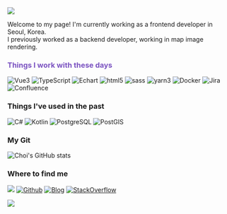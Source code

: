 <img src="https://capsule-render.vercel.app/api?type=Waving&color=0:d499ea,100:9679ff&fontColor=ffffff&height=180&section=header&text=Hello,%20I'm%20Minjeong&fontSize=50" />
<!-- <img src="https://capsule-render.vercel.app/api?type=Waving&color=0:ffea29,100:fcca26&fontColor=38320b&height=180&section=header&text=Hello,%20I'm%20Minjeong&fontSize=50" />
[![Choi's GitHub stats](https://github-readme-stats.vercel.app/api?username=choimon&show_icons=true&theme=calm_pink)](https://github.com/choimon/github-readme-stats)
![Choi's GitHub stats](https://github-readme-stats.vercel.app/api?username=choimon&show_icons=true&theme=material-palenight)
 -->


<p>Welcome to my page! I'm currently working as a frontend developer in Seoul, Korea. </br> 
I previously worked as a backend developer, working in map image rendering.
</p>

<h3 style="color:#7b53c1;">Things I work with these days</h3>
<p>  
  <img alt="Vue3" src="https://img.shields.io/badge/Vue3-4FC08D?style=for-the-badge&logo=vuedotjs&logoColor=white" />
  <img alt="TypeScript" src="https://img.shields.io/badge/-TypeScript-007ACC?style=for-the-badge&logo=typescript&logoColor=white" />
  <img alt="Echart" src="https://img.shields.io/badge/-Apache_ECharts-AA344D?style=for-the-badge&logo=apacheecharts&logoColor=white" />

  <img alt="html5" src="https://img.shields.io/badge/-HTML5-E34F26?style=for-the-badge&logo=html5&logoColor=white" />
  <img alt="sass" src="https://img.shields.io/badge/-Sass-CC6699?style=for-the-badge&logo=sass&logoColor=white" />

  <img alt="yarn3" src="https://img.shields.io/badge/-Yarn-2C8EBB?style=for-the-badge&logo=yarn&logoColor=white" />
  <img alt="Docker" src="https://img.shields.io/badge/-Docker-46a2f1?style=for-the-badge&logo=docker&logoColor=white" />

  <img alt="Jira" src="https://img.shields.io/badge/-Jira-0052CC?style=for-the-badge&logo=jira&logoColor=white" />
  <img alt="Confluence" src="https://img.shields.io/badge/-Confluence-0052CC?style=for-the-badge&logo=atlassian&logoColor=white" />

</p>

<h3>Things I've used in the past</h3>
<p>
    <img alt="C#" src="https://img.shields.io/badge/-C%23-512BD4?style=for-the-badge&logo=csharp&logoColor=white" />
    <img alt="Kotlin" src="https://img.shields.io/badge/-Kotlin-7F52FF?style=for-the-badge&logo=kotlin&logoColor=white" />
    <img alt="PostgreSQL" src="https://img.shields.io/badge/-PostgreSQL-4169E1?style=for-the-badge&logo=postgresql&logoColor=white" />
    <img alt="PostGIS" src="https://img.shields.io/badge/-PostGIS-5b7b9f?style=for-the-badge&logo=postgresql&logoColor=white" />

</p>


<h3>My Git</h3>

![Choi's GitHub stats](https://github-readme-stats.vercel.app/api?username=choimon&show_icons=false&hide_border=true&border_radius=2&bg_color=30,eea4b3,d499ea,9679ff&title_color=f8e8fc&icon_color=f8e8fc&text_color=fcf2f4)


<h3>Where to find me</h3>

<p>
<a href="mailto:sanjosebadger@gmail.com" target="_blank"><img src="https://img.shields.io/badge/sanjosebadger@gmail.com-EA4335?style=flat-square&logo=Gmail&logoColor=white"/></a>
<a href="https://github.com/choimon" target="_blank"><img alt="Github" src="https://img.shields.io/badge/GitHub-%2312100E.svg?&style=flat-square&logo=Github&logoColor=white" /></a>
<a href="https://choimon.github.io/" target="_blank"><img alt="Blog" src="https://img.shields.io/badge/My_Blog-%85be62.svg?&style=flat-square&logoColor=white" /></a>
<a href="https://stackoverflow.com/users/10808879/minjeong-choi" target="_blank">  <img alt="StackOverflow" src="https://img.shields.io/badge/-Stack_Overflow-F58025.svg?&style=flat-square&logo=stackoverflow&logoColor=white" />
</a>
  
</p>
<img src="https://capsule-render.vercel.app/api?type=Waving&color=0:d499ea,100:9679ff&fontColor=ffffff&height=100&section=footer&fontSize=50" />
